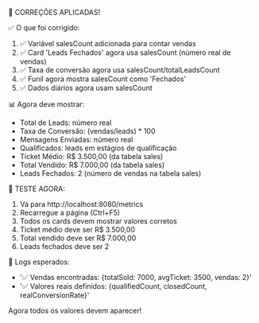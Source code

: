 🔧 CORREÇÕES APLICADAS!

✅ O que foi corrigido:
1. ✅ Variável salesCount adicionada para contar vendas
2. ✅ Card 'Leads Fechados' agora usa salesCount (número real de vendas)
3. ✅ Taxa de conversão agora usa salesCount/totalLeadsCount
4. ✅ Funil agora mostra salesCount como 'Fechados'
5. ✅ Dados diários agora usam salesCount

📊 Agora deve mostrar:
- Total de Leads: número real
- Taxa de Conversão: (vendas/leads) * 100
- Mensagens Enviadas: número real
- Qualificados: leads em estágios de qualificação
- Ticket Médio: R$ 3.500,00 (da tabela sales)
- Total Vendido: R$ 7.000,00 (da tabela sales)
- Leads Fechados: 2 (número de vendas na tabela sales)

🎯 TESTE AGORA:
1. Vá para http://localhost:8080/metrics
2. Recarregue a página (Ctrl+F5)
3. Todos os cards devem mostrar valores corretos
4. Ticket médio deve ser R$ 3.500,00
5. Total vendido deve ser R$ 7.000,00
6. Leads fechados deve ser 2

📝 Logs esperados:
- '✅ Vendas encontradas: {totalSold: 7000, avgTicket: 3500, vendas: 2}'
- '✅ Valores reais definidos: {qualifiedCount, closedCount, realConversionRate}'

Agora todos os valores devem aparecer!
